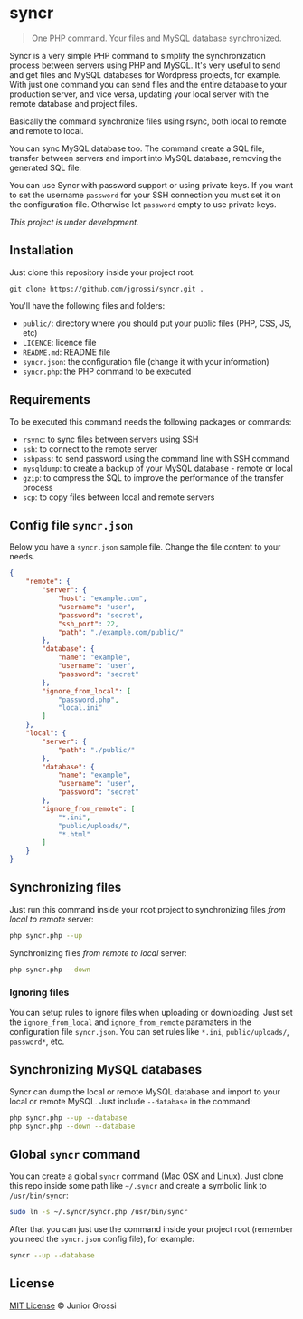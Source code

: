 # syncr

> One PHP command. Your files and MySQL database synchronized.

Syncr is a very simple PHP command to simplify the synchronization process between servers using PHP and MySQL. It's very useful to send and get files and MySQL databases for Wordpress projects, for example. With just one command you can send files and the entire database to your production server, and vice versa, updating your local server with the remote database and project files.

Basically the command synchronize files using rsync, both local to remote and remote to local. 

You can sync MySQL database too. The command create a SQL file, transfer between servers and import into MySQL database, removing the generated SQL file.

You can use Syncr with password support or using private keys. If you want to set the username `password` for your SSH connection you must set it on the configuration file. Otherwise let `password` empty to use private keys.

*This project is under development.*

## Installation

Just clone this repository inside your project root.

```
git clone https://github.com/jgrossi/syncr.git .
```

You'll have the following files and folders:

- `public/`: directory where you should put your public files (PHP, CSS, JS, etc)
- `LICENCE`: licence file
- `README.md`: README file
- `syncr.json`: the configuration file (change it with your information)
- `syncr.php`: the PHP command to be executed

## Requirements

To be executed this command needs the following packages or commands:

- `rsync`: to sync files between servers using SSH
- `ssh`: to connect to the remote server
- `sshpass`: to send password using the command line with SSH command
- `mysqldump`: to create a backup of your MySQL database - remote or local
- `gzip`: to compress the SQL to improve the performance of the transfer process
- `scp`: to copy files between local and remote servers

## Config file `syncr.json`

Below you have a `syncr.json` sample file. Change the file content to your needs.

```json
{
    "remote": {
        "server": {
            "host": "example.com",
            "username": "user",
            "password": "secret",
            "ssh_port": 22,
            "path": "./example.com/public/"
        },
        "database": {
            "name": "example",
            "username": "user",
            "password": "secret"
        },
        "ignore_from_local": [
            "password.php", 
            "local.ini"
        ]
    },
    "local": {
        "server": {
            "path": "./public/"
        },
        "database": {
            "name": "example",
            "username": "user",
            "password": "secret"
        },
        "ignore_from_remote": [
            "*.ini", 
            "public/uploads/",
            "*.html"
        ]
    }
}
```

## Synchronizing files

Just run this command inside your root project to synchronizing files *from local to remote* server:

```bash
php syncr.php --up
```

Synchronizing files *from remote to local* server:

```bash
php syncr.php --down
```

### Ignoring files

You can setup rules to ignore files when uploading or downloading. Just set the `ignore_from_local` and `ignore_from_remote` paramaters in the configuration file `syncr.json`. You can set rules like `*.ini`, `public/uploads/`, `password*`, etc.

## Synchronizing MySQL databases

Syncr can dump the local or remote MySQL database and import to your local or remote MySQL. Just include `--database` in the command:

```bash
php syncr.php --up --database
php syncr.php --down --database
```

## Global `syncr` command

You can create a global `syncr` command (Mac OSX and Linux). Just clone this repo inside some path like `~/.syncr` and create a symbolic link to `/usr/bin/syncr`:

```bash
sudo ln -s ~/.syncr/syncr.php /usr/bin/syncr
```

After that you can just use the command inside your project root (remember you need the `syncr.json` config file), for example:

```bash
syncr --up --database
```

## License

[MIT License](http://mit-license.org/) © Junior Grossi
